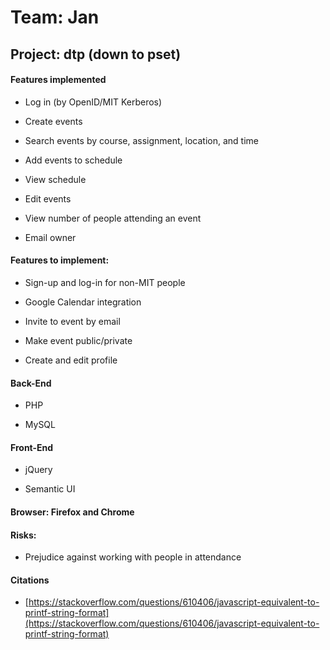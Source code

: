 # Team: Jan

## Project: dtp (down to pset)

#### Features implemented

* Log in (by OpenID/MIT Kerberos)

* Create events

* Search events by course, assignment, location, and time

* Add events to schedule

* View schedule

* Edit events

* View number of people attending an event

* Email owner

#### Features to implement:

* Sign-up and log-in for non-MIT people

* Google Calendar integration

* Invite to event by email

* Make event public/private

* Create and edit profile

#### Back-End

* PHP

* MySQL

#### Front-End

* jQuery

* Semantic UI

#### Browser: Firefox and Chrome

#### Risks:

* Prejudice against working with people in attendance

#### Citations

* [https://stackoverflow.com/questions/610406/javascript-equivalent-to-printf-string-format](https://stackoverflow.com/questions/610406/javascript-equivalent-to-printf-string-format)
